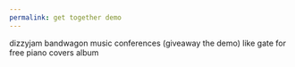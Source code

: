 ```yaml
---
permalink: get together demo
---
```

<span style="color:#000ff;">dizzyjam</span>
<span style="color:#000ff;">bandwagon</span>
<span style="color:#000ff;">music conferences (giveaway the demo)</span>
<span style="color:#000ff;">like gate for free piano covers album</span>